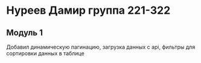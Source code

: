 # Нуреев Дамир группа 221-322
## Модуль 1
Добавил динамическую пагинацию, загрузка данных с api, фильтры для сортировки данных в таблице

